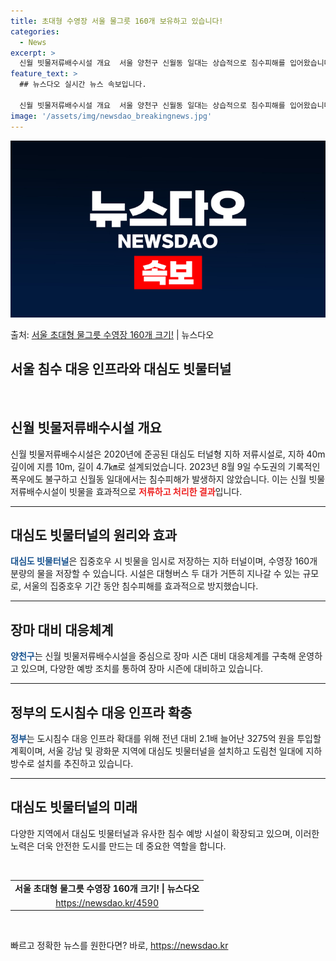 ```yaml
---
title: 초대형 수영장 서울 물그릇 160개 보유하고 있습니다!
categories:
  - News
excerpt: >
  신월 빗물저류배수시설 개요  서울 양천구 신월동 일대는 상습적으로 침수피해를 입어왔습니다. 특히, 2010년…
feature_text: >
  ## 뉴스다오 실시간 뉴스 속보입니다.

  신월 빗물저류배수시설 개요  서울 양천구 신월동 일대는 상습적으로 침수피해를 입어왔습니다. 특히, 2010년…
image: '/assets/img/newsdao_breakingnews.jpg'
---
```


![뉴스다오 속보](/assets/img/newsdao_breakingnews.jpg)

<p>출처: <a href="https://newsdao.kr/4590" rel="dofollow">서울 초대형 물그릇 수영장 160개 크기!</a> | 뉴스다오</p>

<h2>서울 침수 대응 인프라와 대심도 빗물터널</h2>
<p data-ke-size="size16">&nbsp;</p>
<h2 data-ke-size="size26">신월 빗물저류배수시설 개요</h2>
<p>신월 빗물저류배수시설은 2020년에 준공된 대심도 터널형 지하 저류시설로, 지하 40m 깊이에 지름 10m, 길이 4.7㎞로 설계되었습니다. 2023년 8월 9일 수도권의 기록적인 폭우에도 불구하고 신월동 일대에서는 침수피해가 발생하지 않았습니다. 이는 신월 빗물저류배수시설이 빗물을 효과적으로 <b><span style="color: #ee2323;">저류하고 처리한 결과</span></b>입니다.</p>
<hr>
<h2 data-ke-size="size26">대심도 빗물터널의 원리와 효과</h2>
<p><b><span style="color: #1a5490;">대심도 빗물터널</span></b>은 집중호우 시 빗물을 임시로 저장하는 지하 터널이며, 수영장 160개 분량의 물을 저장할 수 있습니다. 시설은 대형버스 두 대가 거뜬히 지나갈 수 있는 규모로, 서울의 집중호우 기간 동안 침수피해를 효과적으로 방지했습니다.</p>
<hr>
<h2 data-ke-size="size26">장마 대비 대응체계</h2>
<p><b><span style="color: #1a5490;">양천구</span></b>는 신월 빗물저류배수시설을 중심으로 장마 시즌 대비 대응체계를 구축해 운영하고 있으며, 다양한 예방 조치를 통하여 장마 시즌에 대비하고 있습니다.</p>
<hr>
<h2 data-ke-size="size26">정부의 도시침수 대응 인프라 확충</h2>
<p><b><span style="color: #1a5490;">정부</span></b>는 도시침수 대응 인프라 확대를 위해 전년 대비 2.1배 늘어난 3275억 원을 투입할 계획이며, 서울 강남 및 광화문 지역에 대심도 빗물터널을 설치하고 도림천 일대에 지하방수로 설치를 추진하고 있습니다.</p>
<hr>
<h2 data-ke-size="size26">대심도 빗물터널의 미래</h2>
<p>다양한 지역에서 대심도 빗물터널과 유사한 침수 예방 시설이 확장되고 있으며, 이러한 노력은 더욱 안전한 도시를 만드는 데 중요한 역할을 합니다.</p>
<p data-ke-size="size16">&nbsp;</p>
<table>
<tbody>
<tr>
<td style="text-align: center; height: 17px;"><b>서울 초대형 물그릇 수영장 160개 크기! | 뉴스다오</b></td>
</tr>
<tr>
<td style="text-align: center; height: 17px;"><a href="https://newsdao.kr/4590">https://newsdao.kr/4590</a></td>
</tr>
</tbody>
</table>
<p data-ke-size="size16">&nbsp;</p> 

빠르고 정확한 뉴스를 원한다면? 바로, <a href="https://newsdao.kr" rel="dofollow">https://newsdao.kr</a>


    
